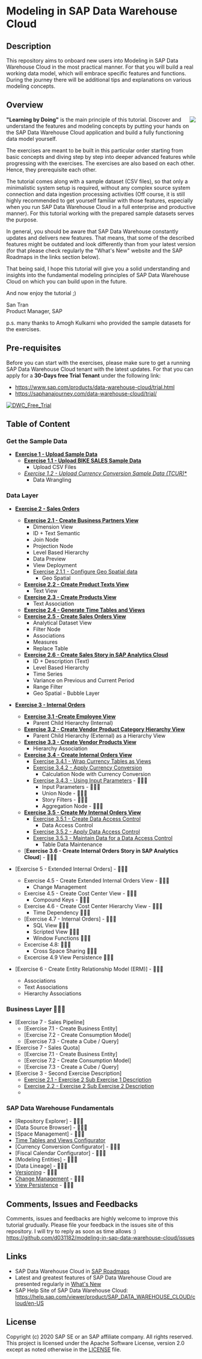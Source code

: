 # Modeling in SAP Data Warehouse Cloud
## Description

This repository aims to onboard new users into Modeling in SAP Data Warehouse Cloud in the most practical manner. For that you will build a real working data model, which will embrace specific features and functions. During the journey there will be additional tips and explanations on various modeling concepts.

<!-- <div><video controls src="/images/TestVideo.mp4" muted="false"></video></div> -->

## Overview

<img align="right" src="/images/santran.png">
<b>"Learning by Doing"</b> is the main principle of this tutorial. Discover and understand the features and modeling concepts by putting your hands on the SAP Data Warehouse Cloud application and build a fully functioning data model yourself. 

The exercises are meant to be built in this particular order starting from basic concepts and diving step by step into deeper advanced features while progressing with the exercises. The exercises are also based on each other. Hence, they prerequisite each other.

The tutorial comes along with a sample dataset (CSV files), so that only a minimalistic system setup is required, without any complex source system connection and data ingestion processing activities (Off course, it is still highly recommended to get yourself familiar with those features, especially when you run SAP Data Warehouse Cloud in a full enterprise and productive manner). For this tutorial working with the prepared sample datasets serves the purpose.

In general, you should be aware that SAP Data Warehouse constantly updates and delivers new features. That means, that some of the described features might be outdated and look differently than from your latest version (for that please check regularly the "What's New" website and the SAP Roadmaps in the links section below). 

That being said, I hope this tutorial will give you a solid understanding and insights into the fundamental modeling principles of SAP Data Warehouse Cloud on which you can build upon in the future.

And now enjoy the tutorial ;)<br> 




San Tran<br>
Product Manager, SAP

p.s. many thanks to Amogh Kulkarni who provided the sample datasets for the exercises.

## Pre-requisites
Before you can start with the exercises, please make sure to get a running SAP Data Warehouse Cloud tenant with the latest updates.
For that you can apply for a **30-Days free Trial Tenant** under the following link:
- https://www.sap.com/products/data-warehouse-cloud/trial.html
- https://saphanajourney.com/data-warehouse-cloud/trial/

[![DWC_Free_Trial](/images/FreeDWCTrial.png)](https://saphanajourney.com/data-warehouse-cloud/trial/)

## Table of Content
### Get the Sample Data
- [**Exercise 1 - Upload Sample Data**](exercises/ex1/)
     - [**Exercise 1.1 - Upload BIKE SALES Sample Data**](exercises/ex1/upload-bike-sales)
        - Upload CSV Files 
     - [**Exercise 1.2 - Upload Currency Conversion Sample Data (TCUR*)**](exercises/ex1/upload-tcur)
        - Data Wrangling    

### Data Layer       
- [**Exercise 2 - Sales Orders**](exercises/ex2/)  
    - [**Exercise 2.1 - Create Business Partners View**](/exercises/ex2/business-partners-view)
        - Dimension View
        - ID + Text Semantic
        - Join Node  
        - Projection Node
        - Level Based Hierarchy 
        - Data Preview
        - View Deployment
        - [Exercise 2.1.1 - Configure Geo Spatial data](/exercises/ex2/business-partners-geospatial)
          - Geo Spatial
    - [**Exercise 2.2 - Create Product Texts View**](/exercises/ex2/product-texts-view)
        - Text View 
    - [**Exercise 2.3 - Create Products View**](/exercises/ex2/products-view)
        - Text Association   
    - [**Exercise 2.4 - Generate Time Tables and Views**](/exercises/ex0/time-tables-views)
    - [**Exercise 2.5 - Create Sales Orders View**](/exercises/ex2/sales-orders-view)
        - Analytical Dataset View
        - Filter Node
        - Associations
        - Measures
        - Replace Table
    - [**Exercise 2.6 - Create Sales Story in SAP Analytics Cloud**](/exercises/ex2/sales-story)
        - ID + Description (Text)
        - Level Based Hierarchy
        - Time Series
        - Variance on Previous and Current Period
        - Range Filter
        - Geo Spatial - Bubble Layer
   

- [**Exercise 3 - Internal Orders**](exercises/ex3/)  
    - [**Exercise 3.1 -Create Employee View**](/exercises/ex3/employees-view)
        - Parent Child Hierarchy (Internal)  
    - [**Exercise 3.2 - Create Vendor Product Category Hierarchy View**](/exercises/ex3/vendor-product-category-hierarchy-view)
        - Parent Child Hierarchy (External) as a Hierarchy View
    - [**Exercise 3.3 - Create Vendor Products View**](/exercises/ex3/vendor-products-view)
        - Hierarchy Association
    - [**Exercise 3.4 - Create Internal Orders View**](/exercises/ex3/internal-orders-view)
        - [Exercise 3.4.1 - Wrap Currency Tables as Views](/exercises/ex3/currency-wrapper-view)
        - [Exercise 3.4.2 - Apply Currency Conversion](/exercises/ex3/currency-conversion)
          - Calculation Node with Currency Conversion      
        - [Exercise 3.4.3 - Using Input Parameters](/exercises/ex3/input-parameter) - :construction::construction::construction:
          - Input Parameters - :construction::construction::construction:
          - Union Node - :construction::construction::construction:
          - Story Filters - :construction::construction::construction:
          - Aggregation Node - :construction::construction::construction:
     - [**Exercise 3.5 - Create My Internal Orders View**](/exercises/ex3/my-internal-orders-view)
        - [Exercise 3.5.1 - Create Data Access Control](/exercises/ex3/data-access-control)
          - Data Access Control
        - [Exercise 3.5.2 - Apply Data Access Control](/exercises/ex3/apply-data-access-control)
        - [Exercise 3.5.3 - Maintain Data for a Data Access Control](/exercises/ex3/maintain-dac-data)
          - Table Data Maintenance
     - [**Exercise 3.6 - Create Internal Orders Story in SAP Analytics Cloud**] - :construction::construction::construction:
    
 
 - [Exercise 5 - Extended Internal Orders] - :construction::construction::construction:
    - Exercise 4.5 - Create Extended Internal Orders View - :construction::construction::construction:
        - Change Management    
    - Exercise 4.5 - Create Cost Center View - :construction::construction::construction:
        - Compound Keys - :construction::construction::construction:
    - Exercise 4.6 - Create Cost Center Hierarchy View - :construction::construction::construction:
        - Time Dependency :construction::construction::construction:
    - [Exercise 4.7 - Internal Orders] - :construction::construction::construction:
        - SQL View :construction::construction::construction:
        - Scripted View :construction::construction::construction:
        - Window Functions :construction::construction::construction:
   - Excercise 4.8:  :construction::construction::construction:     
        - Cross Space Sharing :construction::construction::construction:
   - Excercise 4.9 View Persistence :construction::construction::construction:
            
- [Exercise 6 - Create Entity Relationship Model (ERM)] - :construction::construction::construction:
   - Associations
   - Text Associations
   - Hierarchy Associations
  
   
### Business Layer :construction::construction::construction:
- [Exercise 7 - Sales Pipeline]
    - [Exercise 7.1 - Create Business Entity]
    - [Exercise 7.2 - Create Consumption Model]
    - [Exercise 7.3 - Create a Cube / Query]
- [Exercise 7 - Sales Quota]
    - [Exercise 7.1 - Create Business Entity]
    - [Exercise 7.2 - Create Consumption Model]
    - [Exercise 7.3 - Create a Cube / Query]
- [Exercise 3 - Second Exercise Description]
    - [Exercise 2.1 - Exercise 2 Sub Exercise 1 Description](exercises/ex2#exercise-21-sub-exercise-1-description)
    - [Exercise 2.2 - Exercise 2 Sub Exercise 2 Description](exercises/ex2#exercise-22-sub-exercise-2-description)
    - 
### SAP Data Warehouse Fundamentals
- [Repository Explorer] - :construction::construction::construction:
- [Data Source Browser] - :construction::construction::construction:
- [Space Management] - :construction::construction::construction:
- [Time Tables and Views Configurator](exercises/ex0/time-tables-views)
- [Currency Conversion Configurator] - :construction::construction::construction:
- [Fiscal Calendar Configurator] - :construction::construction::construction:
- [Modeling Entities] - :construction::construction::construction:
- [Data Lineage] - :construction::construction::construction:
- [Versioning](exercises/ex1/versioning) - :construction::construction::construction:
- [Change Management](exercises/ex0/change-management) - :construction::construction::construction:
- [View Persistence](exercises/ex0/change-management) - :construction::construction::construction:

## Comments, Issues and Feedbacks
Comments, issues and feedbacks are highly welcome to improve this tutorial grudually. Please file your feedback in the issues site of this repository. I will try to reply as soon as time allows :)
https://github.com/d031182/modeling-in-sap-data-warehouse-cloud/issues

## Links
- SAP Data Warehouse Cloud in [SAP Roadmaps](https://roadmaps.sap.com/board?PRODUCT=73555000100800002141&range=FIRST-CURRENT)
- Latest and greatest features of SAP Data Warehouse Cloud are presented regularly in [What's New](https://jam4.sapjam.com/blogs/show/JytsjzYpI9LproZNYpdkhG)
- SAP Help Site of SAP Data Warehouse Cloud: https://help.sap.com/viewer/product/SAP_DATA_WAREHOUSE_CLOUD/cloud/en-US

## License
Copyright (c) 2020 SAP SE or an SAP affiliate company. All rights reserved. This project is licensed under the Apache Software License, version 2.0 except as noted otherwise in the [LICENSE](LICENSES/Apache-2.0.txt) file.
